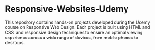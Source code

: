 # Responsive-Websites-Udemy
This repository contains hands-on projects developed during the Udemy course on Responsive Web Design. Each project is built using HTML and CSS, and responsive design techniques to ensure an optimal viewing experience across a wide range of devices, from mobile phones to desktops.
